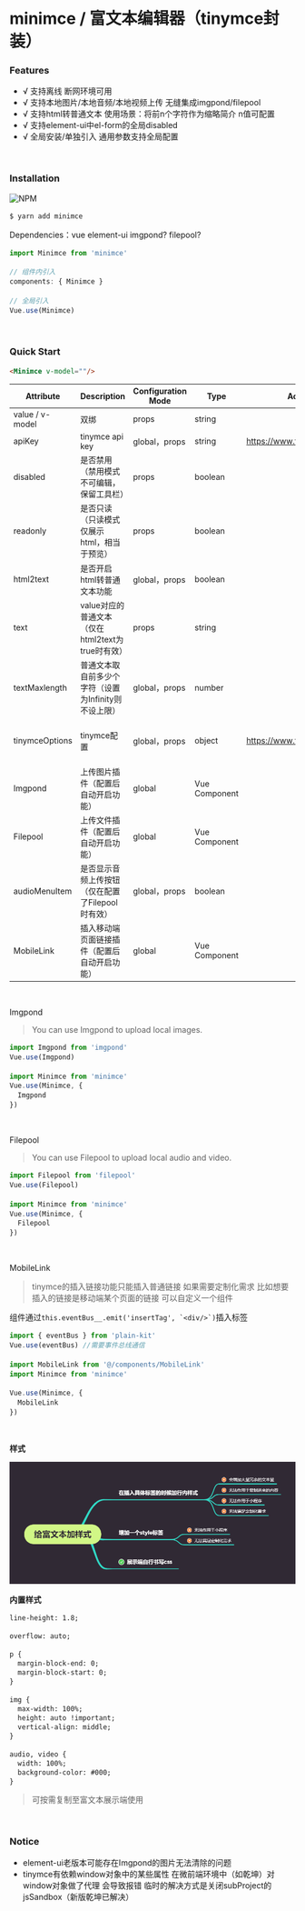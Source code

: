 # minimce / 富文本编辑器（tinymce封装）


### Features

- √ 支持离线 断网环境可用
- √ 支持本地图片/本地音频/本地视频上传 无缝集成imgpond/filepool
- √ 支持html转普通文本 使用场景：将前n个字符作为缩略简介 n值可配置
- √ 支持element-ui中el-form的全局disabled
- √ 全局安装/单独引入 通用参数支持全局配置

<br/>

### Installation
![NPM](https://nodei.co/npm/minimce.png)
``` bash
$ yarn add minimce
```

Dependencies：vue element-ui imgpond? filepool?

```js
import Minimce from 'minimce'

// 组件内引入
components: { Minimce }

// 全局引入
Vue.use(Minimce)
```

<br/>

### Quick Start

```html
<Minimce v-model=""/>
```

| Attribute | Description | Configuration Mode | Type | Accepted Values | Default |
| --- | --- | --- | --- | --- | --- |
| value / v-model | 双绑 | props | string | | |
| apiKey | tinymce api key | global，props | string | https://www.tiny.cloud/auth/signup/ | |
| disabled | 是否禁用（禁用模式不可编辑，保留工具栏） | props | boolean | | false |
| readonly | 是否只读（只读模式仅展示html，相当于预览） | props | boolean | | false |
| html2text | 是否开启html转普通文本功能 | global，props | boolean | | false |
| text | value对应的普通文本（仅在html2text为true时有效） | props | string | | |
| textMaxlength | 普通文本取自前多少个字符（设置为Infinity则不设上限） | global，props | number | | 30 |
| tinymceOptions | tinymce配置 | global，props | object | https://www.tiny.cloud/docs/configure/ | 除setup之外均可配置 |
| Imgpond | 上传图片插件（配置后自动开启功能） | global | Vue Component | | |
| Filepool | 上传文件插件（配置后自动开启功能） | global | Vue Component | | |
| audioMenuItem | 是否显示音频上传按钮（仅在配置了Filepool时有效） | global，props | boolean | | true |
| MobileLink | 插入移动端页面链接插件（配置后自动开启功能） | global | Vue Component | | |

<br/>

Imgpond

> You can use Imgpond to upload local images.

```js
import Imgpond from 'imgpond'
Vue.use(Imgpond)

import Minimce from 'minimce'
Vue.use(Minimce, {
  Imgpond
})
```

<br/>

Filepool

> You can use Filepool to upload local audio and video.

```js
import Filepool from 'filepool'
Vue.use(Filepool)

import Minimce from 'minimce'
Vue.use(Minimce, {
  Filepool
})
```

<br/>

MobileLink

> tinymce的插入链接功能只能插入普通链接 如果需要定制化需求 比如想要插入的链接是移动端某个页面的链接 可以自定义一个组件

组件通过```this.eventBus__.emit('insertTag', `<div/>`)```插入标签

```js
import { eventBus } from 'plain-kit'
Vue.use(eventBus) //需要事件总线通信

import MobileLink from '@/components/MobileLink'
import Minimce from 'minimce'

Vue.use(Minimce, {
  MobileLink
})
```

<br/>

**样式**

![给富文本加样式](./style.png)

**内置样式**

```
line-height: 1.8;

overflow: auto;

p {
  margin-block-end: 0;
  margin-block-start: 0;
}

img {
  max-width: 100%;
  height: auto !important;
  vertical-align: middle;
}

audio, video {
  width: 100%;
  background-color: #000;
}
```

> 可按需复制至富文本展示端使用

<br/>

### Notice

- element-ui老版本可能存在Imgpond的图片无法清除的问题
- tinymce有依赖window对象中的某些属性 在微前端环境中（如乾坤）对window对象做了代理 会导致报错 临时的解决方式是关闭subProject的jsSandbox（新版乾坤已解决）
